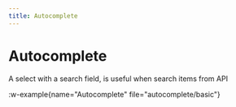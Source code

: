 ```yaml
---
title: Autocomplete
---
```

# Autocomplete

A select with a search field, is useful when search items from API

:w-example{name="Autocomplete" file="autocomplete/basic"}
